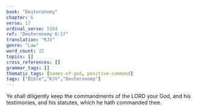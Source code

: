 ```yaml
---
book: "Deuteronomy"
chapter: 6
verse: 17
ordinal_verse: 5104
ref: "Deuteronomy 6:17"
translation: "KJV"
genre: "Law"
word_count: 22
topics: []
cross_references: []
grammar_tags: []
thematic_tags: [names-of-god, positive-command]
tags: ["Bible","KJV","Deuteronomy"]
---
```

Ye shall diligently keep the commandments of the LORD your God, and his testimonies, and his statutes, which he hath commanded thee.
